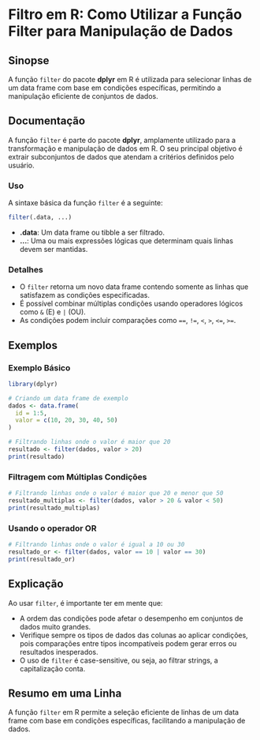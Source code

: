 <!--
Meta Description: # Filtro em R: Como Utilizar a Função Filter para Manipulação de Dados ## Sinopse A função `filter` do pacote **dplyr** em R é utilizada para selecion...
Meta Keywords: filter, dados, valor, data, condições
-->

# Filtro em R: Como Utilizar a Função Filter para Manipulação de Dados

## Sinopse
A função `filter` do pacote **dplyr** em R é utilizada para selecionar linhas de um data frame com base em condições específicas, permitindo a manipulação eficiente de conjuntos de dados.

## Documentação
A função `filter` é parte do pacote **dplyr**, amplamente utilizado para a transformação e manipulação de dados em R. O seu principal objetivo é extrair subconjuntos de dados que atendam a critérios definidos pelo usuário.

### Uso
A sintaxe básica da função `filter` é a seguinte:

```R
filter(.data, ...)
```

- **.data**: Um data frame ou tibble a ser filtrado.
- **...**: Uma ou mais expressões lógicas que determinam quais linhas devem ser mantidas.

### Detalhes
- O `filter` retorna um novo data frame contendo somente as linhas que satisfazem as condições especificadas.
- É possível combinar múltiplas condições usando operadores lógicos como `&` (E) e `|` (OU).
- As condições podem incluir comparações como `==`, `!=`, `<`, `>`, `<=`, `>=`.

## Exemplos

### Exemplo Básico
```R
library(dplyr)

# Criando um data frame de exemplo
dados <- data.frame(
  id = 1:5,
  valor = c(10, 20, 30, 40, 50)
)

# Filtrando linhas onde o valor é maior que 20
resultado <- filter(dados, valor > 20)
print(resultado)
```

### Filtragem com Múltiplas Condições
```R
# Filtrando linhas onde o valor é maior que 20 e menor que 50
resultado_multiplas <- filter(dados, valor > 20 & valor < 50)
print(resultado_multiplas)
```

### Usando o operador OR
```R
# Filtrando linhas onde o valor é igual a 10 ou 30
resultado_or <- filter(dados, valor == 10 | valor == 30)
print(resultado_or)
```

## Explicação
Ao usar `filter`, é importante ter em mente que:

- A ordem das condições pode afetar o desempenho em conjuntos de dados muito grandes.
- Verifique sempre os tipos de dados das colunas ao aplicar condições, pois comparações entre tipos incompatíveis podem gerar erros ou resultados inesperados.
- O uso de `filter` é case-sensitive, ou seja, ao filtrar strings, a capitalização conta.

## Resumo em uma Linha
A função `filter` em R permite a seleção eficiente de linhas de um data frame com base em condições específicas, facilitando a manipulação de dados.